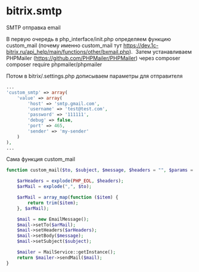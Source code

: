 # bitrix.smtp
SMTP отправка email

В первую очередь в php_interface/init.php определяем функцию custom_mail (почему именно custom_mail тут https://dev.1c-bitrix.ru/api_help/main/functions/other/bxmail.php). 
 Затем устанавливаем PHPMailer (https://github.com/PHPMailer/PHPMailer) через composer
 composer require phpmailer/phpmailer

Потом в bitrix/.settings.php дописываем параметры для отправителя

```php
...
'custom_smtp' => array(
    'value' => array(
        'host' => 'smtp.gmail.com',
        'username' => 'test@test.com',
        'password' => '111111',
        'debug' => false,
        'port' => 465,
        'sender' => 'my-sender'
    )
),
...
```

Сама функция custom_mail

```php
function custom_mail($to, $subject, $message, $headers = "", $params = ""){

    $arHeaders = explode(PHP_EOL, $headers);
    $arMail = explode(",", $to);

    $arMail = array_map(function ($item) {
        return trim($item);
    }, $arMail);

    $mail = new EmailMessage();
    $mail->setTo($arMail);
    $mail->setHeaders($arHeaders);
    $mail->setBody($message);
    $mail->setSubject($subject);

    $mailer = MailService::getInstance();
    return $mailer->sendMail($mail);
}

```
